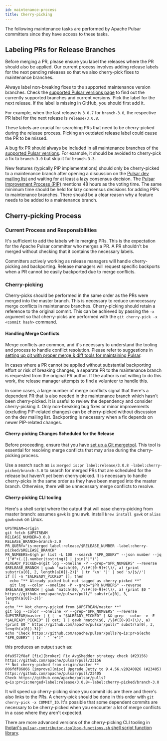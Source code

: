 ```yaml
---
id: maintenance-process
title: Cherry-picking
---
```


The following maintenance tasks are performed by Apache Pulsar committers since they have access to these tasks.

## Labeling PRs for Release Branches

Before merging a PR, please ensure you label the releases where the PR should also be applied. Our current process involves adding release labels for the next pending releases so that we also cherry-pick fixes to maintenance branches.

Always label non-breaking fixes to the supported maintenance version branches. Check the [supported Pulsar versions page](https://pulsar.apache.org/contribute/release-policy/#supported-versions) to find out the currently supported branches and current versions. Pick the label for the next release. If the label is missing in GitHub, you should first add it.

For example, when the last release is `3.0.7` for `branch-3.0`, the respective PR label for the next release is `release/3.0.8`.

These labels are crucial for searching PRs that need to be cherry-picked during the release process. Picking an outdated release label could cause the PR to be missed.

A bug fix PR should always be included in all maintenance branches of the [supported Pulsar versions](https://pulsar.apache.org/contribute/release-policy/#supported-versions). For example, it should be avoided to cherry-pick a fix to `branch-3.0` but skip it for `branch-3.3`.

New features (typically PIP implementations) should only be cherry-picked to a maintenance branch after opening a discussion on the [Pulsar dev mailing list](https://pulsar.apache.org/contact/#mailing-lists) and waiting for at least a lazy consensus decision. The [Pulsar Improvement Process (PIP)](https://github.com/apache/pulsar/tree/master/pip#pulsar-improvement-proposal-pip) mentions 48 hours as the voting time. The same minimum time should be held for lazy consensus decisions for adding PIPs to maintenance branches. There should be a clear reason why a feature needs to be added to a maintenance branch.

## Cherry-picking Process

### Current Process and Responsibilities

It's sufficient to add the labels while merging PRs. This is the expectation for the Apache Pulsar committer who merges a PR. A PR shouldn't be merged without checking that it contains the necessary labels.

Committers actively working as release managers will handle cherry-picking and backporting.
Release managers will request specific backports when a PR cannot be easily backported due to merge conflicts.

### Cherry-picking

Cherry-picks should be performed in the same order as the PRs were merged into the master branch.
This is necessary to reduce unnecessary merge conflicts in maintenance branches.
Cherry-picking should retain a reference to the original commit. This can be achieved by passing the `-x` argument so that cherry-picks are performed with the `git cherry-pick -x <commit hash>` command.

#### Handling Merge Conflicts

Merge conflicts are common, and it's necessary to understand the tooling and process to handle conflict resolution. Please refer to suggestions in [setting up git with proper merge & diff tools for maintaining Pulsar](setup-git.md).

In cases where a PR cannot be applied without substantial backporting effort or risk of breaking changes, a separate PR to the maintenance branch is requested from the original PR author. If the author is not willing to do this work, the release manager attempts to find a volunteer to handle this.

In some cases, a large number of merge conflicts signal that there's a dependent PR that is also needed in the maintenance branch which hasn't been cherry-picked. It is useful to review the dependency and consider cherry-picking it. Only non-breaking bug fixes or minor improvements (excluding PIP-related changes) can be cherry-picked without discussion on the dev mailing list. Backporting is necessary when a fix depends on newer PIP-related changes.

#### Cherry-picking Changes Scheduled for the Release

Before proceeding, ensure that you have [set up a Git mergetool](setup-git.md#mergetool). This tool is essential for resolving merge conflicts that may arise during the cherry-picking process.

Use a search such as `is:merged is:pr label:release/3.0.8 -label:cherry-picked/branch-3.0` to search for merged PRs that are scheduled for the release but haven't yet been cherry-picked.
It is necessary to handle cherry-picks in the same order as they have been merged into the master branch. Otherwise, there will be unnecessary merge conflicts to resolve.

#### Cherry-picking CLI tooling

Here's a shell script where the output that will ease cherry-picking from master branch:
assumes `gawk` is gnu awk. install `brew install gawk` or `alias gawk=awk` on Linux.

```shell
UPSTREAM=origin
git fetch $UPSTREAM
RELEASE_NUMBER=3.0.8
RELEASE_BRANCH=branch-3.0
PR_QUERY="is:merged label:release/$RELEASE_NUMBER -label:cherry-picked/$RELEASE_BRANCH"
PR_NUMBERS=$(gh pr list -L 100 --search "$PR_QUERY" --json number --jq '["#"+(.[].number|tostring)] | join("|")')
ALREADY_PICKED=$(git log --oneline -P --grep="$PR_NUMBERS" --reverse $RELEASE_BRANCH | gawk 'match($0, /\(#([0-9]+)\)/, a) {print substr(a[0], 2, length(a[0])-2)}' | tr '\n' '|' | sed 's/|$//')
if [[ -n "$ALREADY_PICKED" ]]; then
  echo "** Already picked but not tagged as cherry-picked **"
  git log --color --oneline -P --grep="$PR_NUMBERS" --reverse $RELEASE_BRANCH | gawk 'match($0, /\(#([0-9]+)\)/, a) {print $0 " https://github.com/apache/pulsar/pull/" substr(a[0], 3, length(a[0])-3)}'
fi
echo "** Not cherry-picked from $UPSTREAM/master **"
git log --color --oneline -P --grep="$PR_NUMBERS" --reverse $UPSTREAM/master | { [ -n "$ALREADY_PICKED" ] && grep --color -v -E "$ALREADY_PICKED" || cat; } | gawk 'match($0, /\(#([0-9]+)\)/, a) {print $0 " https://github.com/apache/pulsar/pull/" substr(a[0], 3, length(a[0])-3)}'
echo "Check https://github.com/apache/pulsar/pulls?q=is:pr+$(echo "$PR_QUERY" | tr ' ' '+')"
```

this produces an output such as:

```shell
0fa9572f8af [fix][broker] Fix AvgShedder strategy check (#23156) https://github.com/apache/pulsar/pull/23156
** Not cherry-picked from origin/master **
806fdf86866 [improve][misc] Upgrade Jetty to 9.4.56.v20240826 (#23405) https://github.com/apache/pulsar/pull/23405
Check https://github.com/apache/pulsar/pulls?q=is:pr+is:merged+label:release/3.0.8+-label:cherry-picked/branch-3.0
```

It will speed up cherry-picking since you commit ids are there and there's also links to the PRs.
A cherry-pick should be done in this order with `git cherry-pick -x COMMIT_ID`.
It's possible that some dependent commits are necessary to be cherry-picked when you encounter a lot of merge conflicts in a case where they aren't expected.

There are more advanced versions of the cherry-picking CLI tooling in [lhotari's `pulsar-contributor-toolbox-functions.sh` shell script function library](https://github.com/lhotari/pulsar-contributor-toolbox/blob/0272419e70a9fc5f14945717bac964bda355520b/functions/pulsar-contributor-toolbox-functions.sh#L1393-L1455).